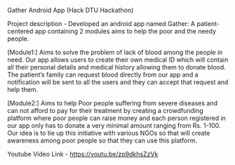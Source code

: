 Gather Android App (Hack DTU Hackathon)

Project description - Developed an android app named Gather: A patient-centered app containing 2 modules aims to help the poor and the needy people.

[Module1:] Aims to solve the problem of lack of blood among the people in need. Our app allows users to create their own medical ID which will contain all their personal details and medical history allowing them to donate blood. The patient’s family can request blood directly from our app and a notification will be sent to all the users and they can accept that request and help them.

[Module2:] Aims to help Poor people suffering from severe diseases and can not afford to pay for their treatment by creating a crowdfunding platform where poor people can raise money and each person registered in our app only has to donate a very minimal amount ranging from Rs. 1-100. Our idea is to tie up this initiative with various NGOs so that will create awareness among poor people so that they can use this platform.


Youtube Video Link - https://youtu.be/zp9dkhsZzVk

